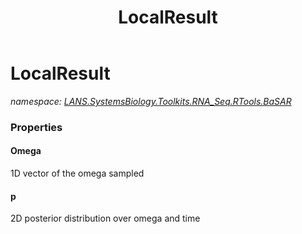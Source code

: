 ﻿---
title: LocalResult
---

# LocalResult
_namespace: [LANS.SystemsBiology.Toolkits.RNA_Seq.RTools.BaSAR](N-LANS.SystemsBiology.Toolkits.RNA_Seq.RTools.BaSAR.html)_





### Properties

#### Omega
1D vector of the omega sampled
#### p
2D posterior distribution over omega and time

